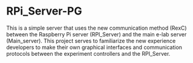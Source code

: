 # RPi_Server-PG
This is a simple server that uses the new communication method (RexC) between the Raspberry Pi server (RPI_Server) and the main e-lab server (Main_server). This project serves to familiarize the new experience developers to make their own graphical interfaces and communication protocols between the experiment controllers and the RPI_Server. 
